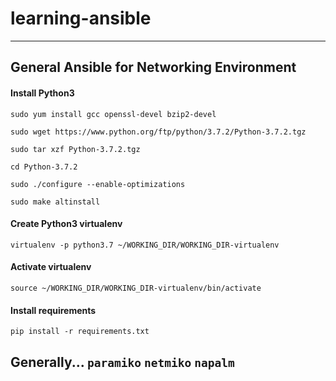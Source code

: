 # learning-ansible
---
## General Ansible for Networking Environment
#### Install Python3
`sudo yum install gcc openssl-devel bzip2-devel`

`sudo wget https://www.python.org/ftp/python/3.7.2/Python-3.7.2.tgz`

`sudo tar xzf Python-3.7.2.tgz`

`cd Python-3.7.2`

`sudo ./configure --enable-optimizations`

`sudo make altinstall`

#### Create Python3 virtualenv

`virtualenv -p python3.7 ~/WORKING_DIR/WORKING_DIR-virtualenv`

#### Activate virtualenv

`source ~/WORKING_DIR/WORKING_DIR-virtualenv/bin/activate`

#### Install requirements

`pip install -r requirements.txt`

Generally...
`paramiko`
`netmiko`
`napalm`
---
